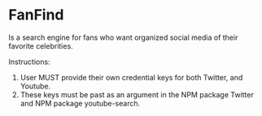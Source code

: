 # FanFind
Is a search engine for fans who want organized social media of their favorite celebrities.

Instructions:  
1. User MUST provide their own credential keys for both Twitter, and Youtube.
2. These keys must be past as an argument in the NPM package Twitter and NPM package youtube-search.  

